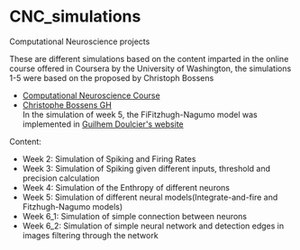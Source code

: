 # CNC_simulations
Computational Neuroscience projects

These are different simulations based on the content imparted in the online course offered in Coursera by the University of Washington, the simulations 1-5 were based on the proposed by Christoph Bossens  
- [Computational Neuroscience Course](https://es.coursera.org/learn/computational-neuroscience)  
- [Christophe Bossens GH](https://es.coursera.org/learn/computational-neuroscience)  
In the simulation of week 5, the FiFitzhugh-Nagumo model was implemented in [Guilhem Doulcier's website](https://www.normalesup.org/~doulcier/teaching/modeling/excitable_systems.html)

Content:
- Week 2: Simulation of Spiking and Firing Rates
- Week 3: Simulation of Spiking given different inputs, threshold and precision calculation
- Week 4: Simulation of the Enthropy of different neurons
- Week 5: Simulation of different neural models(Integrate-and-fire and Fitzhugh-Nagumo models)
- Week 6_1: Simulation of simple connection between neurons
- Week 6_2: Simulation of simple neural network and detection edges in images filtering through the network
